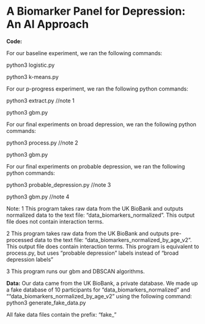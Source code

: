 # A Biomarker Panel for Depression: An AI Approach
**Code:**

For our baseline experiment, we ran the following commands:

python3 logistic.py

python3 k-means.py



For our p-progress experiment, we ran the following python commands:

python3 extract.py //note 1

python3 gbm.py



For our final experiments on broad depression, we ran the following python commands:

python3 process.py //note 2

python3 gbm.py



For our final experiments on probable depression, we ran the following python commands:

python3 probable_depression.py //note 3

python3 gbm.py //note 4



Note:
1 This program takes raw data from the UK BioBank and outputs normalized data to the text file: “data_biomarkers_normalized”. This output file does not contain interaction terms.

2 This program takes raw data from the UK BioBank and outputs pre-processed data to the text file: “data_biomarkers_normalized_by_age_v2”. This output file does contain interaction terms.
This program is equivalent to process.py, but uses “probable depression” labels instead of “broad depression labels”

3 This program runs our gbm and DBSCAN algorithms.

**Data:**
Our data came from the UK BioBank, a private database. We made up a fake database of 10 participants for “data_biomarkers_normalized” and ““data_biomarkers_normalized_by_age_v2” using the following command:
python3 generate_fake_data.py

All fake data files contain the prefix: “fake_”
